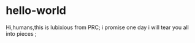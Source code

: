 # hello-world

Hi,humans,this is lubixious from PRC;
i promise one day i will tear you all into pieces ;

